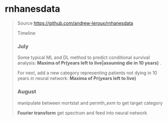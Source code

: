 # rnhanesdata

> Source
> https://github.com/andrew-leroux/rnhanesdata
>
> Timeline
>
> ### July 
>
> Some typical ML and DL method to predict conditional survival analysis: **Maxima of Pr(years left to live|assuming die in 10 years)** . 
>
> For next, add a new category representing patients not dying in 10 years in neural network: **Maxima of Pr(years left to live)**
>
> ### August
>
> manipulate between mortstat and permth_exm to get target category
>
> **Fourier transform**  get spectrum and feed into neural network
